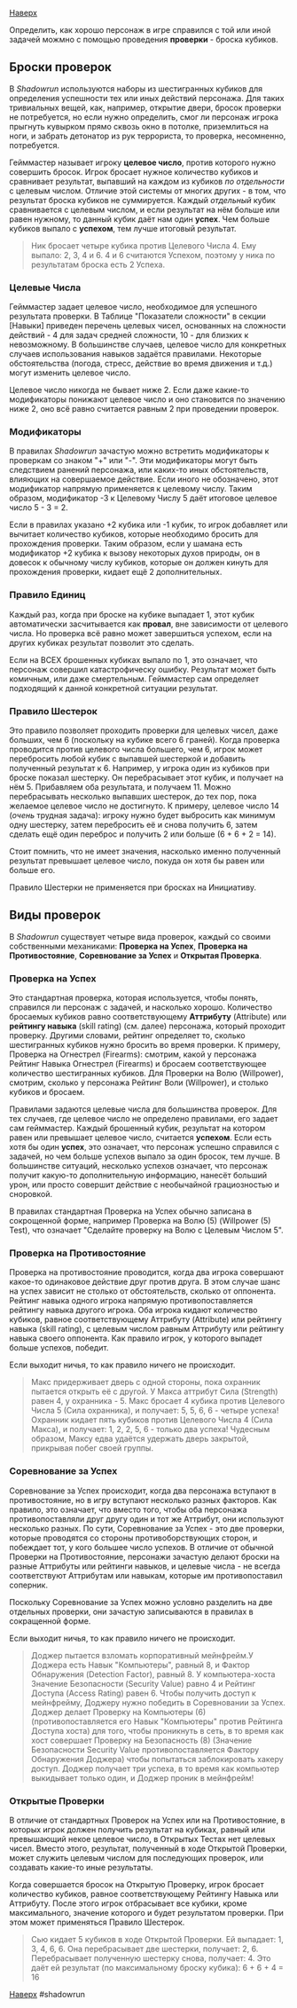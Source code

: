 [Наверх](Shadowrun%203rd%20Ed..md)

Определить, как хорошо персонаж в игре справился с той или иной задачей можмно с помощью проведения **проверки** - броска кубиков.

## Броски проверок
В *Shadowrun* используются наборы из шестигранных кубиков для определения успешности тех или иных действий персонажа. Для таких тривиальных вещей, как, например, открытие двери, бросок проверки не потребуется, но если нужно определить, смог ли персонаж игрока прыгнуть кувырком прямо сквозь окно в потолке, приземлиться на ноги, и забрать детонатор из рук террориста, то проверка, несомненно, потребуется.

Гейммастер называет игроку **целевое число**, против которого нужно совершить бросок. Игрок бросает нужное количество кубиков и сравнивает результат, выпавший на каждом из кубиков *по отдельности* с целевым числом. Отличие этой системы от многих других - в том, что результат броска кубиков не суммируется. Каждый *отдельный* кубик сравнивается с целевым числом, и если результат на нём больше или равен нужному, то данный кубик даёт нам один **успех**. Чем больше кубиков выпало с **успехом**, тем лучше итоговый результат.

>Ник бросает четыре кубика против Целевого Числа 4. Ему выпало:
>2, 3, 4 и 6.
>4 и 6 считаются Успехом, поэтому у ника по результатам броска есть 2 Успеха.

### Целевые Числа
Гейммастер задает целевое число, необходимое для успешного результата проверки.
В Таблице "Показатели сложности" в секции [Навыки] приведен перечень целевых чисел, основанных на сложности действий - 4 для задач средней сложности, 10 - для близких к невозможному. В большинстве случаев, целевое число для конкретных случаев использования навыков задаётся правилами. Некоторые обстоятельства (погода, стресс, действие во время движения и т.д.) могут изменить целевое число.

Целевое число никогда не бывает ниже 2. Если даже какие-то модификаторы понижают целевое число и оно становится по значению ниже 2, оно всё равно считается равным 2 при проведении проверок.

### Модификаторы
В правилах *Shadowrun* зачастую можно встретить модификаторы к проверкам со знаком "+" или "-". Эти модификаторы могут быть следствием ранений персонажа, или каких-то иных обстоятельств, влияющих на совершаемое действие. Если иного не обозначено, этот модификатор напрямую применяется к целевому числу. Таким образом, модификатор -3 к Целевому Числу 5 даёт итоговое целевое число 5 - 3 = 2.

Если в правилах указано +2 кубика или -1 кубик, то игрок добавляет или вычитает количество кубиков, которые необходимо бросить для прохождения проверки. Таким образом, если у шамана есть модификатор +2 кубика к вызову некоторых духов природы, он в довесок к обычному числу кубиков, которые он должен кинуть для прохождения проверки, кидает ещё 2 дополнительных.

### Правило Единиц
Каждый раз, когда при броске на кубике выпадает 1, этот кубик автоматически засчитывается как **провал**, вне зависимости от целевого числа. Но проверка всё равно может завершиться успехом, если на других кубиках результат позволит это сделать.

Если на ВСЕХ брошенных кубиках выпало по 1, это означает, что персонаж совершил катастрофическу ошибку. Результат может быть комичным, или даже смертельным. Гейммастер сам определяет подходящий к данной конкретной ситуации результат.

### Правило Шестерок
Это правило позволяет проходить проверки для целевых чисел, даже больших, чем 6 (поскольку на кубике всего 6 граней). Когда проверка проводится против целевого числа большего, чем 6, игрок может перебросить любой кубик с выпавшей шестеркой и добавить полученный результат к 6. Например, у игрока один из кубиков при броске показал шестерку. Он перебрасывает этот кубик, и получает на нём 5. Прибавляем оба результата, и получаем 11. Можно перебрасывать несколько выпавших шестерок, до тех пор, пока желаемое целевое число не достигнуто. К примеру, целевое число 14 (*очень* трудная задача): игроку нужно будет выбросить как минимум одну шестерку, затем перебросить её и снова получить 6, затем сделать ещё один переброс и получить 2 или больше (6 + 6 + 2 = 14).

Стоит помнить, что не имеет значения, насколько именно полученный результат превышает целевое число, покуда он хотя бы равен или больше его.

Правило Шестерки не применяется при бросках на Инициативу.

## Виды проверок
В *Shadowrun* существует четыре вида проверок, каждый со своими собственными механиками: **Проверка на Успех**, **Проверка на Противостояние**, **Соревнование за Успех** и **Открытая Проверка**.

### Проверка на Успех
Это стандартная проверка, которая используется, чтобы понять, справился ли персонаж с задачей, и насколько хорошо. Количество бросаемых кубиков равно соответствующему **Аттрибуту** (Attribute) или **рейтингу навыка** (skill rating) (см. далее) персонажа, который проходит проверку. Другими словами, рейтинг определяет то, сколько шестигранных кубиков нужно бросить во время проверки. К примеру, Проверка на Огнестрел (Firearms): смотрим, какой у персонажа Рейтинг Навыка Огнестрел (Firearms) и бросаем соответствующее количество шестигранных кубиков. Для Проверки на Волю (Willpower), смотрим, сколько у персонажа Рейтинг Воли (Willpower), и столько кубиков и бросаем.

Правилами задаются целевые числа для большинства проверок. Для тех случаев, где целевое число не определено правилами, его задает сам гейммастер. Каждый брошенный кубик, результат на котором равен или превышает целевое число, считается **успехом**. Если есть хотя бы один **успех**, это означает, что персонаж успешно справился с задачей, но чем больше успехов выпало за один бросок, тем лучше. В большинстве ситуаций, несколько успехов означает, что персонаж получит какую-то дополнительную информацию, нанесёт больший урон, или просто совершит действие с необычайной грациозностью и сноровкой.

В правилах стандартная Проверка на Успех обычно записана в сокрощенной форме, например Проверка на Волю (5) (Willpower (5) Test), что означает "Сделайте проверку на Волю с Целевым Числом 5".

### Проверка на Противостояние
Проверка на противостояние проводится, когда два игрока совершают какое-то одинаковое действие друг против друга. В этом случае шанс на успех зависит не столько от обстоятельств, сколько от оппонента. Рейтинг навыка одного игрока напрямую противопоставляется рейтингу навыка другого игрока. Оба игрока кидают количество кубиков, равное соответствующему Аттрибуту (Attribute) или рейтингу навыка (skill rating), с целевым числом равным Аттрибуту или рейтингу навыка своего оппонента. Как правило игрок, у которого выпадет больше успехов, победит.

Если выходит ничья, то как правило ничего не происходит.

>Макс придерживает дверь с одной стороны, пока охранник пытается открыть её с другой. У Макса аттрибут Сила (Strength) равен 4, у охранника - 5. Макс бросает 4 кубика против Целевого Числа 5 (Сила охранника), и получает:
>5, 5, 6, 6 - четыре успеха!
>Охранник кидает пять кубиков против Целевого Числа 4 (Сила Макса), и получает:
>1, 2, 2, 5, 6 - только два успеха!
>Чудесным образом, Максу едва удаётся удержать дверь закрытой, прикрывая побег своей группы.

### Соревнование за Успех
Соревнование за Успех происходит, когда два персонажа вступают в противостояние, но в игру вступают несколько разных факторов. Как правило, это означает, что вместо того, чтобы оба персонажа противопоставляли друг другу один и тот же Аттрибут, они используют несколько разных. По сути, Соревнование за Успех - это две проверки, которые проводятся со стороны противоборствующих сторон, и побеждает тот, у кого большее число успехов. В отличие от обычной Проверки на Противостояние, персонажи зачастую делают броски на разные Аттрибуты или рейтинги навыков, и целевые числа - не всегда соответствуют Аттрибутам или навыкам, которые им противопоставил соперник.

Поскольку Соревнование за Успех можно условно разделить на две отдельных проверки, они зачастую записываются в правилах в сокращенной форме.

Если выходит ничья, то как правило ничего не происходит.

>Доджер пытается взломать корпоративный мейнфрейм.У Доджера есть Навык "Компьютеры", равный 8, и Фактор Обнаружения (Detection Factor), равный 8. У компьютера-хоста Значение Безопасности (Security Value) равно 4 и Рейтинг Доступа (Access Rating) равен 6. Чтобы получить доступ к мейнфрейму, Доджеру нужно победить в Соревновании за Успех. Доджер делает Проверку на Компьютеры (6) (противопоставляется его Навык "Компьютеры" против Рейтинга Доступа хоста) для того, чтобы проникнуть в сеть, в то время как хост совершает Проверку на Безопасность (8) (Значение Безопасности Security Value противопоставляется Фактору Обнаружения Доджера) чтобы попытаться заблокировать хакеру доступ. Доджер получает три успеха, в то время как компьютер выкидывает только один, и Доджер проник в мейнфрейм!

### Открытые Проверки
В отличие от стандартных Проверок на Успех или на Противостояние, в которых игрок должен получить результат на кубиках, равный или превышающий некое целевое число, в Открытых Тестах нет целевых чисел. Вместо этого, результат, полученный в ходе Открытой Проверки, может служить целевым числом для последующих проверок, или создавать какие-то иные результаты.

Когда совершается бросок на Открытую Проверку, игрок бросает количество кубиков, равное соответствующему Рейтингу Навыка или Аттрибуту. После этого игрок отбрасывает все кубики, кроме максимального, значение которого и будет результатом проверки. При этом может применяться Правило Шестерок.

>Сью кидает 5 кубиков в ходе Открытой Проверки. Ей выпадает:
>1, 3, 4, 6, 6.
>Она перебрасывает две шестерки, получает:
>2, 6.
>Перебрасывает полученную шестерку снова, получает:
>4.
>Это даёт ей результат (по максимальному броску кубика):
>6 + 6 + 4 = 16


[Наверх](Shadowrun%203rd%20Ed..md)
#shadowrun